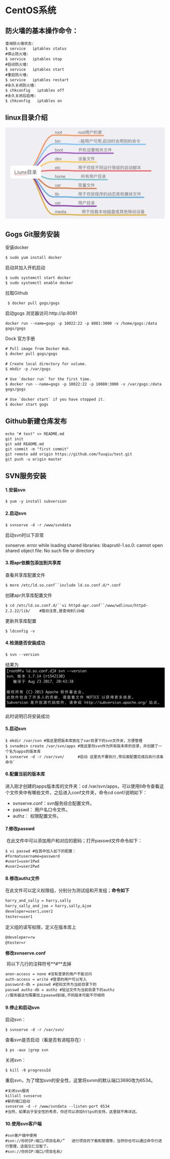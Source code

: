 # CentOS系统

## 防火墙的基本操作命令：

```Shell
查询防火墙状态:
$ service   iptables status
#停止防火墙:
$ service   iptables stop 
#启动防火墙:
$ service   iptables start 
#重启防火墙:
$ service   iptables restart
#永久关闭防火墙:
$ chkconfig   iptables off
#永久关闭后启用:
$ chkconfig   iptables on
```



## linux目录介绍

![img](assets/36214241.png)



## Gogs Git服务安装

安装docker

```Shell
$ sudo yum install docker
```

启动并加入开机启动

```Shell
$ sudo systemctl start docker 
$ sudo systemctl enable docker
```

拉取Github

```Shell
 $ docker pull gogs/gogs
```

启动gogs 浏览器访问:http://ip:8081

```Shell
docker run --name=gogs -p 10022:22 -p 8081:3000 -v /home/gogs:/data gogs/gogs
```

Dock 官方手册

```Shell
# Pull image from Docker Hub.
$ docker pull gogs/gogs

# Create local directory for volume.
$ mkdir -p /var/gogs

# Use `docker run` for the first time.
$ docker run --name=gogs -p 10022:22 -p 10080:3000 -v /var/gogs:/data gogs/gogs

# Use `docker start` if you have stopped it.
$ docker start gogs
```



## Github新建仓库发布

```Shell
echo "# test" >> README.md
git init
git add README.md
git commit -m "first commit"
git remote add origin https://github.com/fuuqiu/test.git
git push -u origin master
```





## SVN服务安装

#### 1.安装svn

```Shell
$ yum -y install subversion
```

#### 2.启动svn

 

```Shell
$ svnserve -d -r /www/svndata
```

启动svn时以下异常

svnserve: error while loading shared libraries: libaprutil-1.so.0: cannot open shared object file: No such file or directory



#### 3.将apr依赖包添加到共享库

查看共享库配置文件

```Shell
$ more /etc/ld.so.conf``include ld.so.conf.d/*.conf
```

创建apr共享库配置文件

```Shell
$ cd /etc/ld.so.conf.d/``vi httpd-apr.conf``/www/wdlinux/httpd-2.2.22/lib/    #路劲注意,是查询到lib级
```

更新共享库配置

```shell
$ ldconfig -v
```



#### 4.检测是否安装成功

 

```shell
$ svn --version
```

结果为        ![img](assets/47071409.png)

此时说明已将安装成功



#### 5.启动svn

```Shell
$ mkdir /var/svn #我这里把版本库放在了var目录下的svn文件夹，方便管理 
$ svnadmin create /var/svn/apps #我这里将svn作为所有版本库的目录，并创建了一个名为apps的版本库
$ svnserve -d -r /var/svn/      #启动 这里先不要执行,带后面配置完成后执行该条命令`
```



#### 6.配置当前的版本库

进入刚才创建的apps版本库的文件夹：cd /var/svn/apps，可以使用ll命令查看这个文件夹中有哪些文件，之后进入conf文件夹，命令cd conf/说明如下：

- svnserve.conf：svn服务综合配置文件。
- passwd： 用户名口令文件。
- authz： 权限配置文件。



#### 7.修改passwd

​        在此文件中可以添加用户和对应的密码；打开passwd文件命令如下：

```Shell
$ vi passwd #在其中加入如下的配置：
#formatusername=password
#user1=user1Pwd
#user2=user2Pwd
```



#### 8.修改authz文件

在此文件可以定义权限组，分别分为测试组和开发组；**命令如下**

```markdown
harry_and_sally = harry,sally 
harry_sally_and_joe = harry,sally,&joe
developer=user1,user2
tester=user1
```

定义组的读写权限，定义在版本库上

```markdown
@developer=rw 
@tester=r
```

**修改svnserve.conf**

​    将以下几行的注释符号**#**去掉 

```markdown
anon-access = none #没有登录的用户不能访问 
auth-access = write #登录的用户可以写入 
password-db = passwd #密码文件为当前目录下的 
passwd authz-db = authz #验证文件为当前目录下的authz 
//服务器这句需要加上paaswd前缀,不同版本可能不尽相同
```



#### 

#### 9.停止和启动svn

启动svn：

```shell
$ svnserve -d -r /var/svn/ 
```

查看svn是否启动（看是否有进程存在）:

```Shell
$ ps -aux |grep svn 
```

关闭svn：

```shell
$ kill -9 progressId 
```

重启svn，为了增加svn的安全性，这里将svnm的默认端口3690改为6534。

```shell
#关闭svn服务
killall svnserve
#新的端口启动
svnserve -d -r /www/svndata --listen-port 6534
#当然，如果出于安全性的考虑，你还可以添加https的支持。这里就不再详述。
```

#### 10.使用svn客户端

```Shell
#svn客户端中使用
#svn://你的IP:端口/项目名称/”   进行项目的下载和管理等，当然你也可以通过命令行进行管理，这就见仁见智了。
#svn://你的IP:端口/项目名称/
```

